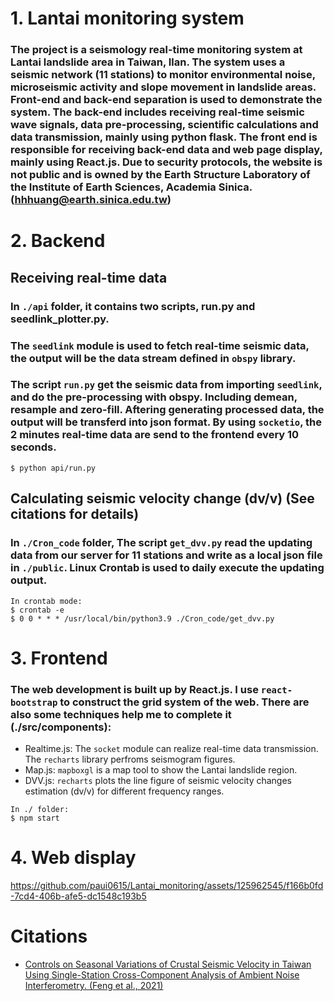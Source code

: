 # 1. Lantai monitoring system
### The project is a seismology real-time monitoring system at Lantai landslide area in Taiwan, Ilan. The system uses a seismic network (11 stations) to monitor environmental noise, microseismic activity and slope movement in landslide areas. Front-end and back-end separation is used to demonstrate the system. The back-end includes receiving real-time seismic wave signals, data pre-processing, scientific calculations and data transmission, mainly using python flask. The front end is responsible for receiving back-end data and web page display, mainly using React.js. Due to security protocols, the website is not public and is owned by the Earth Structure Laboratory of the Institute of Earth Sciences, Academia Sinica. (hhhuang@earth.sinica.edu.tw)

# 2. Backend
## Receiving real-time data
### In `./api` folder, it contains two scripts, run.py and seedlink_plotter.py.
### The `seedlink` module is used to fetch real-time seismic data, the output will be the data stream defined in `obspy` library.
### The script `run.py` get the seismic data from importing `seedlink`, and do the pre-processing with obspy. Including demean, resample and zero-fill. Aftering generating processed data, the output will be transferd into json format. By using `socketio`, the 2 minutes real-time data are send to the frontend every 10 seconds.
```
$ python api/run.py
```
## Calculating seismic velocity change (dv/v) (See citations for details)
### In `./Cron_code` folder, The script `get_dvv.py` read the updating data from our server for 11 stations and write as a local json file in `./public`. Linux Crontab is used to daily execute the updating output.
```
In crontab mode:
$ crontab -e
$ 0 0 * * * /usr/local/bin/python3.9 ./Cron_code/get_dvv.py
```

# 3. Frontend
### The web development is built up by React.js. I use `react-bootstrap` to construct the grid system of the web. There are also some techniques help me to complete it (./src/components):
* Realtime.js: The `socket` module can realize real-time data transmission. The `recharts` library perfroms seismogram figures.
* Map.js: `mapboxgl` is a map tool to show the Lantai landslide region.
* DVV.js: `recharts` plots the line figure of seismic velocity changes estimation (dv/v) for different frequency ranges.
```
In ./ folder:
$ npm start
```

# 4. Web display
https://github.com/paui0615/Lantai_monitoring/assets/125962545/f166b0fd-7cd4-406b-afe5-dc1548c193b5

# Citations
- [Controls on Seasonal Variations of Crustal Seismic Velocity in Taiwan Using Single-Station Cross-Component Analysis of Ambient Noise Interferometry. (Feng et al., 2021)](https://agupubs.onlinelibrary.wiley.com/doi/full/10.1029/2021JB022650)

